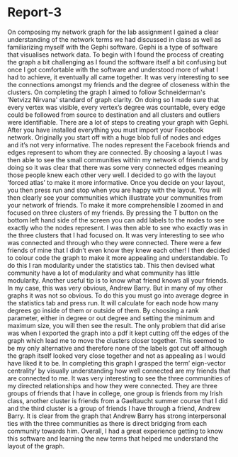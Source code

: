 Report-3
========
On composing my network graph for the lab assignment I gained a clear understanding of the network terms we had discussed in class as well as familiarizing myself with the Gephi software. Gephi is a type of software that visualises network data. To begin with I found the process of creating the graph a bit challenging as I found the software itself a bit confusing but once I got comfortable with the software and understood more of what I had to achieve, it eventually all came together. It was very interesting to see the connections amongst my friends and the degree of closeness within the clusters. On completing the graph I aimed to follow Schneiderman's ‘Netvizz Nirvana' standard of graph clarity. On doing so I made sure that every vertex was visible, every vertex’s degree was countable, every edge could be followed from source to destination and all clusters and outliers were identifiable. 
There are a lot of steps to creating your graph with Gephi. After you have installed everything you must import your Facebook network. Originally you start off with a huge blob full of nodes and edges and it’s not very informative.  The nodes represent the Facebook friends and edges represent to whom they are connected.  By choosing a layout I was then able to see the small communities within my network of friends and by doing so it was clear that there was some very connected edges meaning those people knew each other very well. I decided to go with the layout ‘forced atlas’ to make it more informative. Once you decide on your layout, you then press run and stop when you are happy with the layout. You will then clearly see your communities which illustrate your communities from your network of friends. To make it more comprehensible I zoomed in and focused on three clusters of my friends. By pressing the T button on the bottom left hand side of the screen you can add labels to the nodes to see exactly who the nodes represent.  I was then able to see who exactly was in the three clusters that I had focused on. It was very interesting to see who was connected and through who they were connected. There were a few friends of mine that I didn’t even know they knew each other!
 I then decided to colour code the graph to make it more appealing and understandable. To do this I ran modularity under the statistics tab. This then devised what community have a lot of modularity and what community has little modularity.  Another useful tip is to know what friend knows all your friends. In my case, this was very obvious, Andrew Barry. But in many of my other graphs it was not so obvious. To do this you must go into average degree in the statistics tab and press run. It will calculate for each node how many degrees go inside of them or outside of them. By choosing a rank parameter, either in degree or out degree and setting the minimum and maximum size, you will then see the result. 
The only problem that did arise was when I exported the graph into a pdf it kept cutting off the edges of the graph which lead me to move the clusters closer together. This seemed to be my only alternative and therefore none of the labels got cut off although the graph itself looked very close together and not as appealing as I would have liked it to be.  In completing this graph I grasped the term’ eign-vector centrality’ by visually understanding how well connected  are my friends that are connected to me. It was very interesting to see the three communities of my directed relationships and how they were connected.  They are three groups of friends that I have in college, one group is friends from my Irish class, another cluster is friends from a Gaeltaucht summer course that I did and the third cluster is a group of friends I have through a friend, Andrew Barry. It is clear from the graph that Andrew Barry has strong interpersonal ties with the three communities as there is direct bridging from each community towards him.  Overall, I had a great experience getting to know this software and learning the new terms that helped me understand the layout of the graph. 
